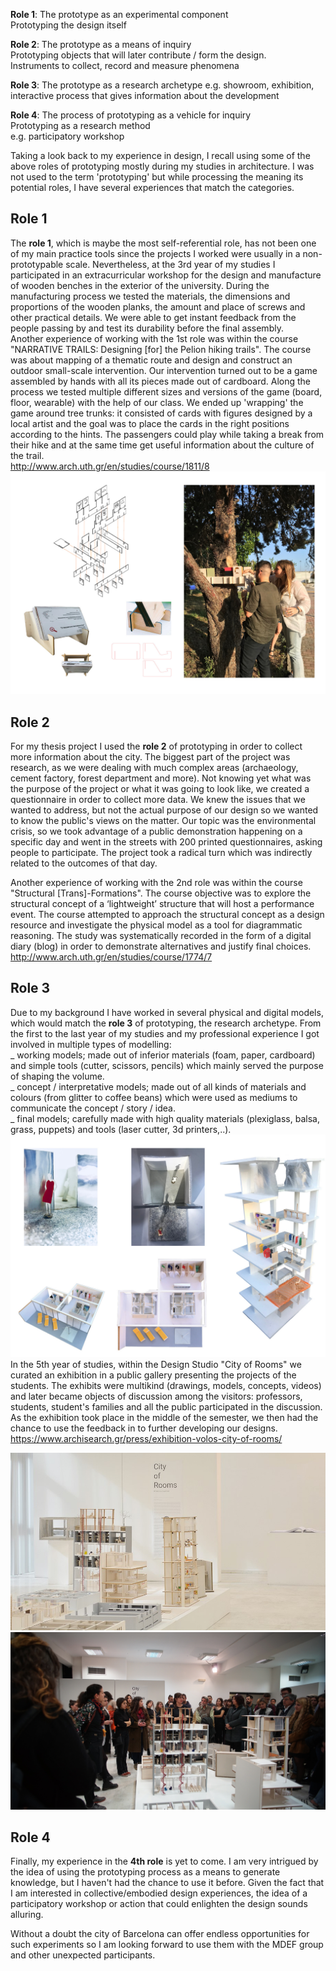 **Role 1**: The prototype as an experimental component  
Prototyping the design itself

**Role 2**: The prototype as a means of inquiry  
Prototyping objects that will later contribute / form the design.  
Instruments to collect, record and measure phenomena

**Role 3**: The prototype as a research archetype
e.g. showroom, exhibition, interactive process that gives information about the development

**Role 4**: The process of prototyping as a vehicle for inquiry  
Prototyping as a research method  
e.g. participatory workshop


Taking a look back to my experience in design, I recall using some of the above roles of prototyping mostly during my studies in architecture. I was not used to the term 'prototyping' but while processing the meaning its potential roles, I have several experiences that match the categories.




## Role 1
The **role 1**, which is maybe the most self-referential role, has not been one of my main practice tools since the projects I worked were usually in a non-prototypable scale. Nevertheless, at the 3rd year of my studies I participated in an extracurricular workshop for the design and manufacture of wooden benches in the exterior of the university. During the manufacturing process we tested the materials, the dimensions and proportions of the wooden planks, the amount and place of screws and other practical details. We were able to get instant feedback from the people passing by and test its durability before the final assembly.  
Another experience of working with the 1st role was within the course "NARRATIVE TRAILS: Designing [for] the Pelion hiking trails". The course was about mapping of a thematic route and design and construct an outdoor small-scale intervention. Our intervention turned out to be a game assembled by hands with all its pieces made out of cardboard. Along the process we tested multiple different sizes and versions of the game (board, floor, wearable) with the help of our class. We ended up 'wrapping' the game around tree trunks: it consisted of cards with figures designed by a local artist and the goal was to place the cards in the right positions according to the hints. The passengers could play while taking a break from their hike and at the same time get useful information about the culture of the trail.  
http://www.arch.uth.gr/en/studies/course/1811/8
![](narrative.jpg)



## Role 2
For my thesis project I used the **role 2** of prototyping in order to collect more information about the city. The biggest part of the project was research, as we were dealing with much complex areas (archaeology, cement factory, forest department and more). Not knowing yet what was the purpose of the project or what it was going to look like, we created a questionnaire in order to collect more data. We knew the issues that we wanted to address, but not the actual purpose of our design so we wanted to know the public's views on the matter. Our topic was the environmental crisis, so we took advantage of a public demonstration happening on a specific day and went in the streets with 200 printed questionnaires, asking people to participate. The project took a radical turn which was indirectly related to the outcomes of that day.


Another experience of working with the 2nd role was within the course "Structural [Trans]-Formations". The course objective was to explore the structural concept of a ‘lightweight’ structure that will host a performance event. The course attempted to approach the structural concept as a design resource and investigate the physical model as a tool for diagrammatic reasoning. The study was systematically recorded in the form of a digital diary (blog) in order to demonstrate alternatives and justify final choices.  
http://www.arch.uth.gr/en/studies/course/1774/7



## Role 3
Due to my background I have worked in several physical and digital models, which would match the **role 3** of prototyping, the research archetype. From the first to the last year of my studies and my professional experience I got involved in multiple types of modelling:  
_ working models; made out of inferior materials (foam, paper, cardboard) and simple tools (cutter, scissors, pencils) which mainly served the purpose of shaping the volume.  
_ concept / interpretative models; made out of all kinds of materials and colours (from glitter to coffee beans) which were used as mediums to communicate the concept / story / idea.  
_ final models; carefully made with high quality materials (plexiglass, balsa, grass, puppets) and tools (laser cutter, 3d printers,..).  
![](models.jpg)
In the 5th year of studies, within the Design Studio "City of Rooms" we curated an exhibition in a public gallery presenting the projects of the students. The exhibits were multikind (drawings, models, concepts, videos) and later became objects of discussion among the visitors: professors, students, student's families and all the public participated in the discussion. As the exhibition took place in the middle of the semester, we then had the chance to use the feedback in to further developing our designs.  
https://www.archisearch.gr/press/exhibition-volos-city-of-rooms/

![](exhibition2.jpg)  
![](exhibition_people.jpg)



## Role 4
Finally, my experience in the **4th role** is yet to come. I am very intrigued by the idea of using the prototyping process as a means to generate knowledge, but I haven't had the chance to use it before. Given the fact that I am interested in collective/embodied design experiences, the idea of a participatory workshop or action that could enlighten the design sounds alluring.

Without a doubt the city of Barcelona can offer endless opportunities for such experiments so I am
looking forward to use them with the MDEF group and other unexpected participants.

